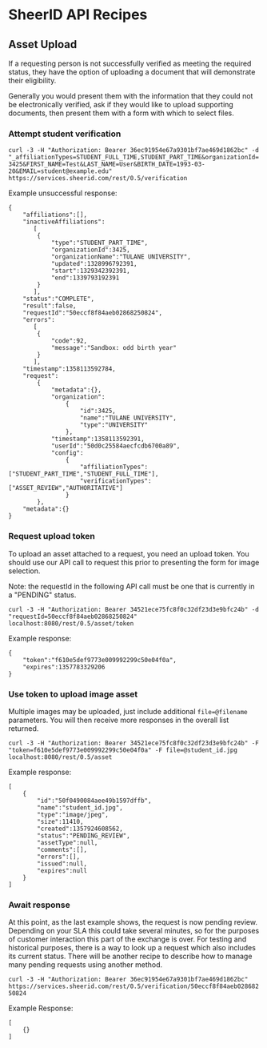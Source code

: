 SheerID API Recipes
===================

Asset Upload
------------

If a requesting person is not successfully verified as meeting the required status, they have the option of uploading a document that will demonstrate their eligibility.

Generally you would present them with the information that they could not be electronically verified, ask if they would like to upload supporting documents, then present them with a form with which to select files.

### Attempt student verification

`curl -3 -H "Authorization: Bearer 36ec91954e67a9301bf7ae469d1862bc" -d "_affiliationTypes=STUDENT_FULL_TIME,STUDENT_PART_TIME&organizationId=3425&FIRST_NAME=Test&LAST_NAME=User&BIRTH_DATE=1993-03-20&EMAIL=student@example.edu" https://services.sheerid.com/rest/0.5/verification`

Example unsuccessful response:

    {
        "affiliations":[],
        "inactiveAffiliations":
           [
            {
                "type":"STUDENT_PART_TIME",
                "organizationId":3425,
                "organizationName":"TULANE UNIVERSITY",
                "updated":1328996792391,
                "start":1329342392391,
                "end":1339793192391
            }
           ],
        "status":"COMPLETE",
        "result":false,
        "requestId":"50eccf8f84aeb02868250824",
        "errors":
           [
            {
                "code":92,
                "message":"Sandbox: odd birth year"
            }
           ],
        "timestamp":1358113592784,
        "request":
            {
                "metadata":{},
                "organization":
                    {
                        "id":3425,
                        "name":"TULANE UNIVERSITY",
                        "type":"UNIVERSITY"
                    },
                "timestamp":1358113592391,
                "userId":"50d0c25584aecfcdb6700a89",
                "config":
                    {
                        "affiliationTypes":["STUDENT_PART_TIME","STUDENT_FULL_TIME"],
                        "verificationTypes":["ASSET_REVIEW","AUTHORITATIVE"]
                    }
            },
        "metadata":{}
    }

### Request upload token

To upload an asset attached to a request, you need an upload token. You should use our API call to request this prior to presenting the form for image selection.

Note: the requestId in the following API call must be one that is currently in a "PENDING" status.

`curl -3 -H "Authorization: Bearer 34521ece75fc8f0c32df23d3e9bfc24b" -d "requestId=50eccf8f84aeb02868250824" localhost:8080/rest/0.5/asset/token`

Example response:

    {
        "token":"f610e5def9773e009992299c50e04f0a",
        "expires":1357783329206
    }

### Use token to upload image asset

Multiple images may be uploaded, just include additional `file=@filename` parameters. You will then receive more responses in the overall list returned.

`curl -3 -H "Authorization: Bearer 34521ece75fc8f0c32df23d3e9bfc24b" -F "token=f610e5def9773e009992299c50e04f0a" -F file=@student_id.jpg localhost:8080/rest/0.5/asset`

Example response:

    [
        {
            "id":"50f0490084aee49b1597dffb",
            "name":"student_id.jpg",
            "type":"image/jpeg",
            "size":11410,
            "created":1357924608562,
            "status":"PENDING_REVIEW",
            "assetType":null,
            "comments":[],
            "errors":[],
            "issued":null,
            "expires":null
        }
    ]

### Await response

At this point, as the last example shows, the request is now pending review. Depending on your SLA this could take several minutes, so for the purposes of customer interaction this part of the exchange is over. For testing and historical purposes, there is a way to look up a request which also includes its current status. There will be another recipe to describe how to manage many pending requests using another method.

`curl -3 -H "Authorization: Bearer 36ec91954e67a9301bf7ae469d1862bc" https://services.sheerid.com/rest/0.5/verification/50eccf8f84aeb02868250824`

Example Response:

    [
        {}
    ]